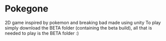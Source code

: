 # Pokegone
2D game inspired by pokemon and breaking bad made using unity
To play simply download the BETA folder (containing the beta build), all that is needed to play is the BETA folder :)
